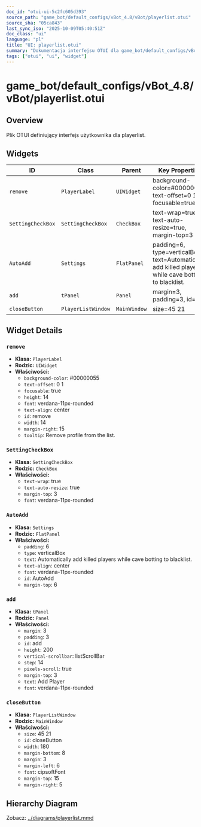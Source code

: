 ```yaml
---
doc_id: "otui-ui-5c2fc605d393"
source_path: "game_bot/default_configs/vBot_4.8/vBot/playerlist.otui"
source_sha: "05ca843"
last_sync_iso: "2025-10-09T05:40:51Z"
doc_class: "ui"
language: "pl"
title: "UI: playerlist.otui"
summary: "Dokumentacja interfejsu OTUI dla game_bot/default_configs/vBot_4.8/vBot/playerlist.otui"
tags: ["otui", "ui", "widget"]
---
```


# game_bot/default_configs/vBot_4.8/vBot/playerlist.otui

## Overview

Plik OTUI definiujący interfejs użytkownika dla playerlist.

## Widgets

| ID | Class | Parent | Key Properties |
|----|-------|--------|----------------|
| `remove` | `PlayerLabel` | `UIWidget` | background-color=#00000055, text-offset=0 1, focusable=true |
| `SettingCheckBox` | `SettingCheckBox` | `CheckBox` | text-wrap=true, text-auto-resize=true, margin-top=3 |
| `AutoAdd` | `Settings` | `FlatPanel` | padding=6, type=verticalBox, text=Automatically add killed players while cave botting to blacklist. |
| `add` | `tPanel` | `Panel` | margin=3, padding=3, id=add |
| `closeButton` | `PlayerListWindow` | `MainWindow` | size=45 21 |

## Widget Details

### `remove`

- **Klasa:** `PlayerLabel`
- **Rodzic:** `UIWidget`
- **Właściwości:**
  - `background-color`: #00000055
  - `text-offset`: 0 1
  - `focusable`: true
  - `height`: 14
  - `font`: verdana-11px-rounded
  - `text-align`: center
  - `id`: remove
  - `width`: 14
  - `margin-right`: 15
  - `tooltip`: Remove profile from the list.

### `SettingCheckBox`

- **Klasa:** `SettingCheckBox`
- **Rodzic:** `CheckBox`
- **Właściwości:**
  - `text-wrap`: true
  - `text-auto-resize`: true
  - `margin-top`: 3
  - `font`: verdana-11px-rounded

### `AutoAdd`

- **Klasa:** `Settings`
- **Rodzic:** `FlatPanel`
- **Właściwości:**
  - `padding`: 6
  - `type`: verticalBox
  - `text`: Automatically add killed players while cave botting to blacklist.
  - `text-align`: center
  - `font`: verdana-11px-rounded
  - `id`: AutoAdd
  - `margin-top`: 6

### `add`

- **Klasa:** `tPanel`
- **Rodzic:** `Panel`
- **Właściwości:**
  - `margin`: 3
  - `padding`: 3
  - `id`: add
  - `height`: 200
  - `vertical-scrollbar`: listScrollBar
  - `step`: 14
  - `pixels-scroll`: true
  - `margin-top`: 3
  - `text`: Add Player
  - `font`: verdana-11px-rounded

### `closeButton`

- **Klasa:** `PlayerListWindow`
- **Rodzic:** `MainWindow`
- **Właściwości:**
  - `size`: 45 21
  - `id`: closeButton
  - `width`: 180
  - `margin-bottom`: 8
  - `margin`: 3
  - `margin-left`: 6
  - `font`: cipsoftFont
  - `margin-top`: 15
  - `margin-right`: 5

## Hierarchy Diagram

Zobacz: [../diagrams/playerlist.mmd](../diagrams/playerlist.mmd)
